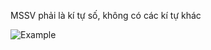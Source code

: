 MSSV phải là kí tự số, không có các kí tự khác

![Example](screenshot.pnghttps://github.com/ctrinh01028485/Struct.c/blob/main/312fa02a733fb161e82e.jpg?raw=true)
